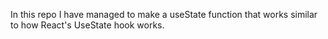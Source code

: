 In this repo I have managed to make a useState function that works similar to how React's UseState hook works.
